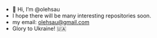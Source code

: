 - 👋 Hi, I’m @olehsau
- I hope there will be many interesting repositories soon.
- my email: olehsau@gmail.com
- Glory to Ukraine! 🇺🇦 
